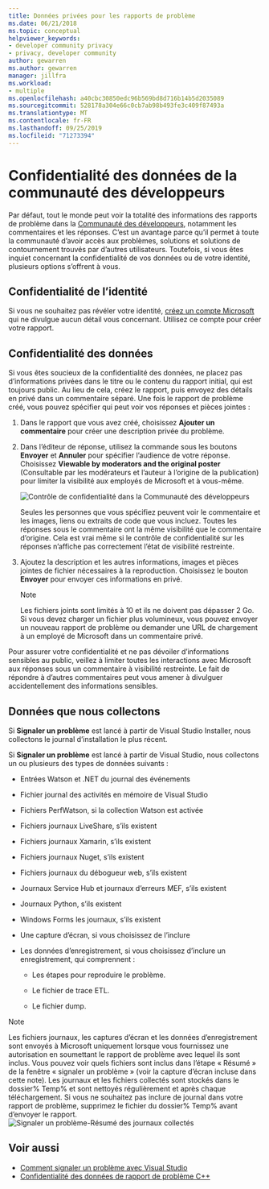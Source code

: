 ```yaml
---
title: Données privées pour les rapports de problème
ms.date: 06/21/2018
ms.topic: conceptual
helpviewer_keywords:
- developer community privacy
- privacy, developer community
author: gewarren
ms.author: gewarren
manager: jillfra
ms.workload:
- multiple
ms.openlocfilehash: a40cbc30850edc96b569bd8d716b14b5d2035089
ms.sourcegitcommit: 528178a304e66c0cb7ab98b493fe3c409f87493a
ms.translationtype: MT
ms.contentlocale: fr-FR
ms.lasthandoff: 09/25/2019
ms.locfileid: "71273394"
---
```

# <a name="developer-community-data-privacy"></a>Confidentialité des données de la communauté des développeurs

Par défaut, tout le monde peut voir la totalité des informations des rapports de problème dans la [Communauté des développeurs](https://developercommunity.visualstudio.com/), notamment les commentaires et les réponses. C’est un avantage parce qu’il permet à toute la communauté d’avoir accès aux problèmes, solutions et solutions de contournement trouvés par d’autres utilisateurs. Toutefois, si vous êtes inquiet concernant la confidentialité de vos données ou de votre identité, plusieurs options s’offrent à vous.

## <a name="identity-privacy"></a>Confidentialité de l’identité

Si vous ne souhaitez pas révéler votre identité, [créez un compte Microsoft](https://signup.live.com/) qui ne divulgue aucun détail vous concernant. Utilisez ce compte pour créer votre rapport.

## <a name="data-privacy"></a>Confidentialité des données

Si vous êtes soucieux de la confidentialité des données, ne placez pas d’informations privées dans le titre ou le contenu du rapport initial, qui est toujours public. Au lieu de cela, créez le rapport, puis envoyez des détails en privé dans un commentaire séparé. Une fois le rapport de problème créé, vous pouvez spécifier qui peut voir vos réponses et pièces jointes :

1. Dans le rapport que vous avez créé, choisissez **Ajouter un commentaire** pour créer une description privée du problème.

2. Dans l’éditeur de réponse, utilisez la commande sous les boutons **Envoyer** et **Annuler** pour spécifier l’audience de votre réponse. Choisissez **Viewable by moderators and the original poster** (Consultable par les modérateurs et l’auteur à l’origine de la publication) pour limiter la visibilité aux employés de Microsoft et à vous-même.

   ![Contrôle de confidentialité dans la Communauté des développeurs](media/developer-community-privacy-control.png)

   Seules les personnes que vous spécifiez peuvent voir le commentaire et les images, liens ou extraits de code que vous incluez. Toutes les réponses sous le commentaire ont la même visibilité que le commentaire d’origine. Cela est vrai même si le contrôle de confidentialité sur les réponses n’affiche pas correctement l’état de visibilité restreinte.

3. Ajoutez la description et les autres informations, images et pièces jointes de fichier nécessaires à la reproduction. Choisissez le bouton **Envoyer** pour envoyer ces informations en privé.

   > [!NOTE]
   > Les fichiers joints sont limités à 10 et ils ne doivent pas dépasser 2 Go. Si vous devez charger un fichier plus volumineux, vous pouvez envoyer un nouveau rapport de problème ou demander une URL de chargement à un employé de Microsoft dans un commentaire privé.

Pour assurer votre confidentialité et ne pas dévoiler d’informations sensibles au public, veillez à limiter toutes les interactions avec Microsoft aux réponses sous un commentaire à visibilité restreinte. Le fait de répondre à d’autres commentaires peut vous amener à divulguer accidentellement des informations sensibles.

## <a name="data-we-collect"></a>Données que nous collectons

Si **Signaler un problème** est lancé à partir de Visual Studio Installer, nous collectons le journal d’installation le plus récent.

Si **Signaler un problème** est lancé à partir de Visual Studio, nous collectons un ou plusieurs des types de données suivants :

- Entrées Watson et .NET du journal des événements

- Fichier journal des activités en mémoire de Visual Studio

- Fichiers PerfWatson, si la collection Watson est activée

- Fichiers journaux LiveShare, s’ils existent

- Fichiers journaux Xamarin, s’ils existent

- Fichiers journaux Nuget, s’ils existent

- Fichiers journaux du débogueur web, s’ils existent

- Journaux Service Hub et journaux d’erreurs MEF, s’ils existent

- Journaux Python, s’ils existent

- Windows Forms les journaux, s’ils existent

- Une capture d’écran, si vous choisissez de l’inclure
  
- Les données d’enregistrement, si vous choisissez d’inclure un enregistrement, qui comprennent :

  - Les étapes pour reproduire le problème.

  - Le fichier de trace ETL.

  - Le fichier dump.

> [!NOTE]
> Les fichiers journaux, les captures d’écran et les données d’enregistrement sont envoyés à Microsoft uniquement lorsque vous fournissez une autorisation en soumettant le rapport de problème avec lequel ils sont inclus. Vous pouvez voir quels fichiers sont inclus dans l’étape « Résumé » de la fenêtre « signaler un problème » (voir la capture d’écran incluse dans cette note). Les journaux et les fichiers collectés sont stockés dans le dossier% Temp% et sont nettoyés régulièrement et après chaque téléchargement. Si vous ne souhaitez pas inclure de journal dans votre rapport de problème, supprimez le fichier du dossier% Temp% avant d’envoyer le rapport.  
  > ![Signaler un problème-Résumé des journaux collectés](media/report-a-problem-logs-collected.png)
 

## <a name="see-also"></a>Voir aussi

- [Comment signaler un problème avec Visual Studio](how-to-report-a-problem-with-visual-studio.md)
- [Confidentialité des données de rapport de problème C++](/cpp/how-to-report-a-problem-with-the-visual-cpp-toolset#reports-and-privacy)

